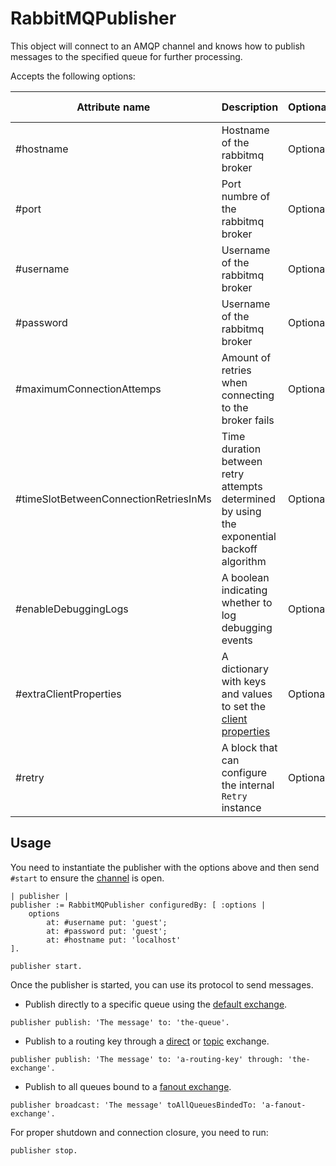 # RabbitMQPublisher

This object will connect to an AMQP channel and knows how to publish messages
to the specified queue for further processing.

Accepts the following options:

<!-- markdownlint-disable MD013 -->
| Attribute name | Description | Optional/Mandatory | Default value |
| ---------------|-------------|--------------------|---------------|
| #hostname | Hostname of the rabbitmq broker | Optional | localhost |
| #port | Port numbre of the rabbitmq broker | Optional | 5672 |
| #username | Username of the rabbitmq broker | Optional | guest |
| #password | Username of the rabbitmq broker | Optional | guest |
| #maximumConnectionAttemps | Amount of retries when connecting to the broker fails | Optional | 3 |
| #timeSlotBetweenConnectionRetriesInMs | Time duration between retry attempts determined by using the exponential backoff algorithm | Optional | 3000 |
| #enableDebuggingLogs | A boolean indicating whether to log debugging events | Optional | false |
| #extraClientProperties | A dictionary with keys and values to set the [client properties](https://www.rabbitmq.com/docs/connections#capabilities) |Optional | Empty |
| #retry | A block that can configure the internal `Retry` instance | Optional | `[]` |

## Usage

You need to instantiate the publisher with the options above and then send `#start` to ensure the [channel](https://www.rabbitmq.com/docs/channels) is open.

```smalltalk
| publisher | 
publisher := RabbitMQPublisher configuredBy: [ :options | 
    options
        at: #username put: 'guest';
        at: #password put: 'guest';
        at: #hostname put: 'localhost'
].

publisher start.
```

Once the publisher is started, you can use its protocol to send messages.

* Publish directly to a specific queue using the [default exchange](https://www.rabbitmq.com/tutorials/amqp-concepts#exchange-default).

```smalltalk
publisher publish: 'The message' to: 'the-queue'. 
```

* Publish to a routing key through a [direct](https://www.rabbitmq.com/tutorials/amqp-concepts#exchange-direct) or [topic](https://www.rabbitmq.com/tutorials/amqp-concepts#exchange-topic) exchange.

```smalltalk
publisher publish: 'The message' to: 'a-routing-key' through: 'the-exchange'.
```

* Publish to all queues bound to a [fanout exchange](https://www.rabbitmq.com/tutorials/amqp-concepts#exchange-fanout).

```smalltalk
publisher broadcast: 'The message' toAllQueuesBindedTo: 'a-fanout-exchange'.
```

For proper shutdown and connection closure, you need to run:

```smalltalk
publisher stop.
```
